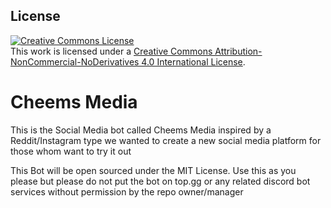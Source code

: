 ## License

<a rel="license" href="http://creativecommons.org/licenses/by-nc-nd/4.0/"><img alt="Creative Commons License" style="border-width:0" src="https://i.creativecommons.org/l/by-nc-nd/4.0/88x31.png" /></a><br />This work is licensed under a <a rel="license" href="http://creativecommons.org/licenses/by-nc-nd/4.0/">Creative Commons Attribution-NonCommercial-NoDerivatives 4.0 International License</a>.

# Cheems Media
This is the Social Media bot called Cheems Media inspired by a Reddit/Instagram type we wanted to create a new social media platform for those whom want to try it out

This Bot will be open sourced under the MIT License. Use this as you please but please do not put the bot on top.gg or any related discord bot services without permission by the repo owner/manager
